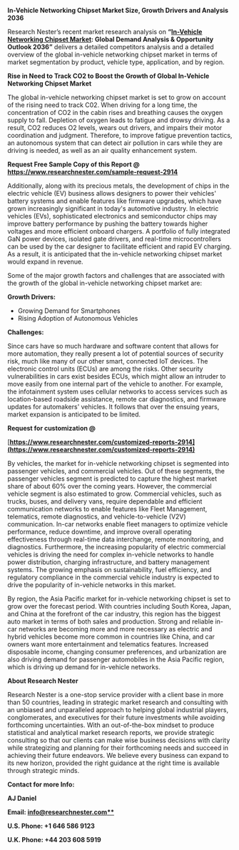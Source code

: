 ﻿**In-Vehicle Networking Chipset Market Size, Growth Drivers and Analysis 2036**

Research Nester’s recent market research analysis on **“[In-Vehicle Networking Chipset Market](https://www.researchnester.com/reports/in-vehicle-networking-chipset-market/2914): Global Demand Analysis & Opportunity Outlook 2036”** delivers a detailed competitors analysis and a detailed overview of the global in-vehicle networking chipset market in terms of market segmentation by product, vehicle type, application, and by region. 

**Rise in Need to Track CO2 to Boost the Growth of Global In-Vehicle Networking Chipset Market** 

The global in-vehicle networking chipset market is set to grow on account of the rising need to track C02. When driving for a long time, the concentration of CO2 in the cabin rises and breathing causes the oxygen supply to fall. Depletion of oxygen leads to fatigue and drowsy driving. As a result, CO2 reduces O2 levels, wears out drivers, and impairs their motor coordination and judgment. Therefore, to improve fatigue prevention tactics, an autonomous system that can detect air pollution in cars while they are driving is needed, as well as an air quality enhancement system. 

**Request Free Sample Copy of this Report @ <https://www.researchnester.com/sample-request-2914>** 

Additionally, along with its precious metals, the development of chips in the electric vehicle (EV) business allows designers to power their vehicles' battery systems and enable features like firmware upgrades, which have grown increasingly significant in today's automotive industry. In electric vehicles (EVs), sophisticated electronics and semiconductor chips may improve battery performance by pushing the battery towards higher voltages and more efficient onboard chargers. A portfolio of fully integrated GaN power devices, isolated gate drivers, and real-time microcontrollers can be used by the car designer to facilitate efficient and rapid EV charging. As a result, it is anticipated that the in-vehicle networking chipset market would expand in revenue.

Some of the major growth factors and challenges that are associated with the growth of the global in-vehicle networking chipset market are:

**Growth Drivers:**

- Growing Demand for Smartphones 
- Rising Adoption of Autonomous Vehicles 

**Challenges:**

Since cars have so much hardware and software content that allows for more automation, they really present a lot of potential sources of security risk, much like many of our other smart, connected IoT devices. The electronic control units (ECUs) are among the risks. Other security vulnerabilities in cars exist besides ECUs, which might allow an intruder to move easily from one internal part of the vehicle to another. For example, the infotainment system uses cellular networks to access services such as location-based roadside assistance, remote car diagnostics, and firmware updates for automakers' vehicles. It follows that over the ensuing years, market expansion is anticipated to be limited.

**Request for customization @**

[**https://www.researchnester.com/customized-reports-2914](https://www.researchnester.com/customized-reports-2914)** 

By vehicles, the market for in-vehicle networking chipset is segmented into passenger vehicles, and commercial vehicles. Out of these segments, the passenger vehicles segment is predicted to capture the highest market share of about 60% over the coming years. However, the commercial vehicle segment is also estimated to grow. Commercial vehicles, such as trucks, buses, and delivery vans, require dependable and efficient communication networks to enable features like Fleet Management, telematics, remote diagnostics, and vehicle-to-vehicle (V2V) communication. In-car networks enable fleet managers to optimize vehicle performance, reduce downtime, and improve overall operating effectiveness through real-time data interchange, remote monitoring, and diagnostics. Furthermore, the increasing popularity of electric commercial vehicles is driving the need for complex in-vehicle networks to handle power distribution, charging infrastructure, and battery management systems. The growing emphasis on sustainability, fuel efficiency, and regulatory compliance in the commercial vehicle industry is expected to drive the popularity of in-vehicle networks in this market.  

By region, the Asia Pacific market for in-vehicle networking chipset is set to grow over the forecast period. With countries including South Korea, Japan, and China at the forefront of the car industry, this region has the biggest auto market in terms of both sales and production. Strong and reliable in-car networks are becoming more and more necessary as electric and hybrid vehicles become more common in countries like China, and car owners want more entertainment and telematics features. Increased disposable income, changing consumer preferences, and urbanization are also driving demand for passenger automobiles in the Asia Pacific region, which is driving up demand for in-vehicle networks.

<a name="_hlk168910495"></a>**About Research Nester**

Research Nester is a one-stop service provider with a client base in more than 50 countries, leading in strategic market research and consulting with an unbiased and unparalleled approach to helping global industrial players, conglomerates, and executives for their future investments while avoiding forthcoming uncertainties. With an out-of-the-box mindset to produce statistical and analytical market research reports, we provide strategic consulting so that our clients can make wise business decisions with clarity while strategizing and planning for their forthcoming needs and succeed in achieving their future endeavors. We believe every business can expand to its new horizon, provided the right guidance at the right time is available through strategic minds.

**Contact for more Info:**

**AJ Daniel**

**Email: [info@researchnester.com**](mailto:info@researchnester.com)**

**U.S. Phone: +1 646 586 9123** 

**U.K. Phone: +44 203 608 5919**
